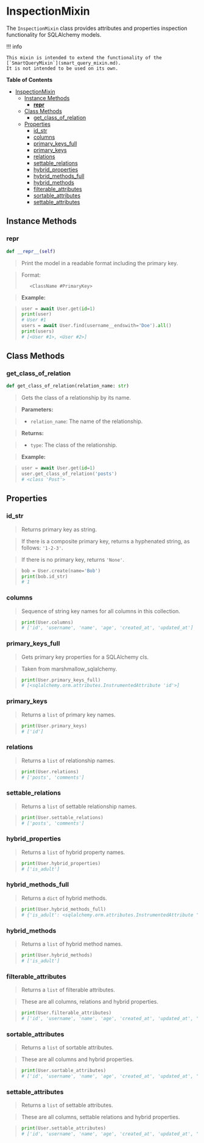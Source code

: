 # InspectionMixin

The `InspectionMixin` class provides attributes and properties inspection functionality for SQLAlchemy models.

!!! info

    This mixin is intended to extend the functionality of the
    [`SmartQueryMixin`](smart_query_mixin.md).
    It is not intended to be used on its own.

**Table of Contents**

- [InspectionMixin](#inspectionmixin)
  - [Instance Methods](#instance-methods)
    - [__repr__](#repr)
  - [Class Methods](#class-methods)
    - [get\_class\_of\_relation](#get_class_of_relation)
  - [Properties](#properties)
    - [id\_str](#id_str)
    - [columns](#columns)
    - [primary\_keys\_full](#primary_keys_full)
    - [primary\_keys](#primary_keys)
    - [relations](#relations)
    - [settable\_relations](#settable_relations)
    - [hybrid\_properties](#hybrid_properties)
    - [hybrid\_methods\_full](#hybrid_methods_full)
    - [hybrid\_methods](#hybrid_methods)
    - [filterable\_attributes](#filterable_attributes)
    - [sortable\_attributes](#sortable_attributes)
    - [settable\_attributes](#settable_attributes)

## Instance Methods

### __repr__
```python
def __repr__(self)
```

> Print the model in a readable format including the primary key.

> Format:
> ```
>    <ClassName #PrimaryKey>
> ```

> **Example:**

> ```python
> user = await User.get(id=1)
> print(user)
> # User #1
> users = await User.find(username__endswith='Doe').all()
> print(users)
> # [<User #1>, <User #2>]
> ```

## Class Methods

### get_class_of_relation
```python
def get_class_of_relation(relation_name: str)
```

> Gets the class of a relationship by its name.

> **Parameters:**

> - `relation_name`: The name of the relationship.

> **Returns:**

> - `type`: The class of the relationship.

> **Example:**

> ```python
> user = await User.get(id=1)
> user.get_class_of_relation('posts')
> # <class 'Post'>
> ```

## Properties

### id_str
> Returns primary key as string.

> If there is a composite primary key, returns a hyphenated string,
> as follows: `'1-2-3'`.

> If there is no primary key, returns `'None'`.

> ```python
> bob = User.create(name='Bob')
> print(bob.id_str)
> # 1
> ```

### columns
> Sequence of string key names for all columns in this collection.

> ```python
> print(User.columns)
> # ['id', 'username', 'name', 'age', 'created_at', 'updated_at']
> ```

### primary_keys_full
> Gets primary key properties for a SQLAlchemy cls.

> Taken from marshmallow_sqlalchemy.

> ```python
> print(User.primary_keys_full)
> # [<sqlalchemy.orm.attributes.InstrumentedAttribute 'id'>]
> ```

### primary_keys
> Returns a `list` of primary key names.

> ```python
> print(User.primary_keys)
> # ['id']
> ```

### relations
> Returns a `list` of relationship names.

> ```python
> print(User.relations)
> # ['posts', 'comments']
> ```

### settable_relations
> Returns a `list` of settable relationship names.

> ```python
> print(User.settable_relations)
> # ['posts', 'comments']
> ```

### hybrid_properties
> Returns a `list` of hybrid property names.

> ```python
> print(User.hybrid_properties)
> # ['is_adult']
> ```

### hybrid_methods_full
> Returns a `dict` of hybrid methods.

> ```python
> print(User.hybrid_methods_full)
> # {'is_adult': <sqlalchemy.orm.attributes.InstrumentedAttribute 'is_adult'>}
> ```

### hybrid_methods
> Returns a `list` of hybrid method names.

> ```python
> print(User.hybrid_methods)
> # ['is_adult']
> ```

### filterable_attributes
> Returns a `list` of filterable attributes.

> These are all columns, relations and hybrid properties.

> ```python
> print(User.filterable_attributes)
> # ['id', 'username', 'name', 'age', 'created_at', 'updated_at', 'posts', 'comments', 'is_adult']
> ```

### sortable_attributes
> Returns a `list` of sortable attributes.

> These are all columns and hybrid properties.

> ```python
> print(User.sortable_attributes)
> # ['id', 'username', 'name', 'age', 'created_at', 'updated_at', 'is_adult']
> ```

### settable_attributes
> Returns a `list` of settable attributes.

> These are all columns, settable relations and hybrid properties.

> ```python
> print(User.settable_attributes)
> # ['id', 'username', 'name', 'age', 'created_at', 'updated_at', 'posts', 'comments', 'is_adult']
> ```
